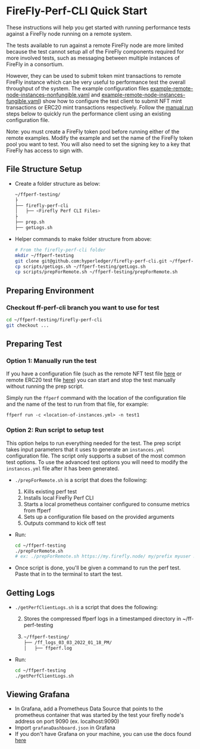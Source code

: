 # FireFly-Perf-CLI Quick Start

These instructions will help you get started with running performance tests against a FireFly node running on a remote system.

The tests available to run against a remote FireFly node are more limited because the test cannot setup all of the FireFly components required for more involved tests, such as messaging between multiple instances of FireFly in a consortium.

However, they can be used to submit token mint transactions to remote FireFly instance which can be very useful to performance test the overall throughput of the system. The example configuration files [example-remote-node-instances-nonfungible.yaml](config/example-remote-node-instances-nonfungible.yaml) and [example-remote-node-instances-fungible.yaml](config/example-remote-node-instances-fungible.yaml)) show how to configure the test client to submit NFT mint transactions or ERC20 mint transactions respectively. Follow the [manual run](#option-1:-manually-run-the-test) steps below to quickly run the performance client using an existing configuration file.

Note: you must create a FireFly token pool before running either of the remote examples. Modify the example and set the name of the FireFly token pool you want to test. You will also need to set the signing key to a key that FireFly has access to sign with.

## File Structure Setup

- Create a folder structure as below:

  ```bash
  ~/ffperf-testing/
  ├
  ├── firefly-perf-cli
  │   ├── <Firefly Perf CLI Files>
  ├
  ├── prep.sh
  ├── getLogs.sh
  ```

- Helper commands to make folder structure from above:
  ```bash
  # From the firefly-perf-cli folder
  mkdir ~/ffperf-testing
  git clone git@github.com:hyperledger/firefly-perf-cli.git ~/ffperf-testing/firefly-perf-cli
  cp scripts/getLogs.sh ~/ffperf-testing/getLogs.sh
  cp scripts/prepForRemote.sh ~/ffperf-testing/prepForRemote.sh
  ```

## Preparing Environment

### Checkout ff-perf-cli branch you want to use for test

```bash
cd ~/ffperf-testing/firefly-perf-cli
git checkout ...
```

## Preparing Test

### Option 1: Manually run the test

If you have a configuration file (such as the remote NFT test file [here](config/example-remote-node-instances-nonfungible.yaml) or remote ERC20 test file [here](config/example-remote-node-instances-fungible.yaml))
you can start and stop the test manually without running the prep script.

Simply run the `ffperf` command with the location of the configuration file and the name of the test to run from that file, for example:

```
ffperf run -c <location-of-instances.yml> -n test1
```

### Option 2: Run script to setup test

This option helps to run everything needed for the test. The prep script takes input parameters that it uses to generate an `instances.yml` configuration file. The script only supports a subset of the
most common test options. To use the advanced test options you will need to modify the `instances.yml` file after it has been generated.

- `./prepForRemote.sh` is a script that does the following:

  1. Kills existing perf test
  2. Installs local FireFly Perf CLI
  3. Starts a local prometheus container configured to consume metrics from ffperf
  4. Sets up a configuration file based on the provided arguments
  5. Outputs command to kick off test

- Run:
  ```bash
  cd ~/ffperf-testing
  ./prepForRemote.sh
  # ex: ./prepForRemote.sh https://my.firefly.node/ my/prefix myuser mypassw0rd mynamespace 0xe7ca06eabfb44ef4d8de55fe2b4e0e42661b7209 mytoken 45659 0xa049c3dc2a7015a6188b2dd061fd519136c725bc
  ```
- Once script is done, you'll be given a command to run the perf test. Paste that in to the terminal to start the test.

## Getting Logs

- `./getPerfClientLogs.sh` is a script that does the following:

  2. Stores the compressed ffperf logs in a timestamped directory in ~/ff-perf-testing
  3. ```bash
     ~/ffperf-testing/
     ├── /ff_logs_03_03_2022_01_18_PM/
     │   ├── ffperf.log
     ```

- Run:

  ```bash
  cd ~/ffperf-testing
  ./getPerfClientLogs.sh
  ```

## Viewing Grafana

- In Grafana, add a Prometheus Data Source that points to the prometheus container that was started by the test your firefly node's address on port 9090 (ex. localhost:9090)
- Import `grafanaDashboard.json` in Grafana
- If you don't have Grafana on your machine, you can use the docs found [here](https://grafana.com/docs/grafana/latest/installation/)
